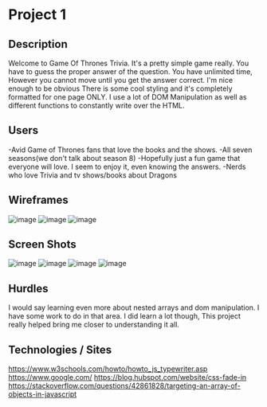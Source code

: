 # Project 1

## Description
Welcome to Game Of Thrones Trivia. It's a pretty simple game really.
You have to guess the proper answer of the question. You have unlimited time,
However you cannot move until you get the answer correct. I'm nice enough to be obvious
There is some cool styling and it's completely formatted for one page ONLY. I use a lot of DOM 
Manipulation as well as different functions to constantly write over the HTML. 


## Users
-Avid Game of Thrones fans that love the books and the shows.
-All seven seasons(we don't talk about season 8)
-Hopefully just a fun game that everyone will love. I seem to enjoy it, even knowing the answers.
-Nerds who love Trivia and tv shows/books about Dragons

## Wireframes
![image](https://user-images.githubusercontent.com/37119622/114567461-4509a780-9c41-11eb-9b84-440bfdde3bf1.png)
![image](https://user-images.githubusercontent.com/37119622/114567504-4dfa7900-9c41-11eb-846d-5b11f0ae4e10.png)
![image](https://user-images.githubusercontent.com/37119622/114567565-594da480-9c41-11eb-9ce1-47ba14d0db79.png)



## Screen Shots
![image](https://user-images.githubusercontent.com/37119622/114566076-eabc1700-9c3f-11eb-8a80-d0dc260602d6.png)
![image](https://user-images.githubusercontent.com/37119622/114566181-058e8b80-9c40-11eb-9039-71a58270348b.png)
![image](https://user-images.githubusercontent.com/37119622/114566267-17702e80-9c40-11eb-9c07-a18f6d333e30.png)
![image](https://user-images.githubusercontent.com/37119622/114566314-235bf080-9c40-11eb-9f24-338a09586742.png)


## Hurdles 
I would say learning even more about nested arrays and dom manipulation. I have some work to do in that area.
I did learn a lot though, This project really helped bring me closer to understanding it all.

## Technologies / Sites
https://www.w3schools.com/howto/howto_js_typewriter.asp
https://www.google.com/
https://blog.hubspot.com/website/css-fade-in
https://stackoverflow.com/questions/42861828/targeting-an-array-of-objects-in-javascript